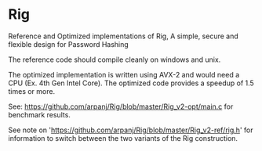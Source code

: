 Rig
===

Reference and Optimized implementations of Rig, A simple, secure and flexible design for Password Hashing

The reference code should compile cleanly on windows and unix.

The optimized implementation is written using AVX-2 and would need a CPU (Ex. 4th Gen Intel Core).
The optimized code provides a speedup of 1.5 times or more.

See: https://github.com/arpanj/Rig/blob/master/Rig_v2-opt/main.c for benchmark results.

See note on 'https://github.com/arpanj/Rig/blob/master/Rig_v2-ref/rig.h' for information to switch between the two variants of the Rig construction.

